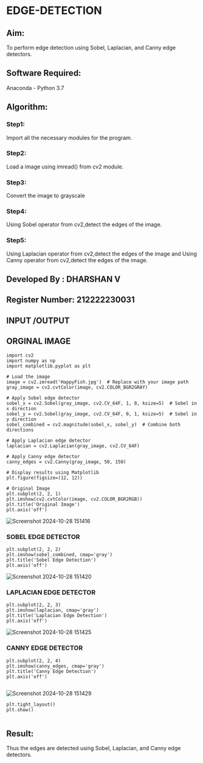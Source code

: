 # EDGE-DETECTION
## Aim:
To perform edge detection using Sobel, Laplacian, and Canny edge detectors.

## Software Required:
Anaconda - Python 3.7

## Algorithm:
### Step1:
Import all the necessary modules for the program.

### Step2:
Load a image using imread() from cv2 module.

### Step3:
Convert the image to grayscale

### Step4:
Using Sobel operator from cv2,detect the edges of the image.

### Step5:

Using Laplacian operator from cv2,detect the edges of the image and Using Canny operator from cv2,detect the edges of the image.

## Developed By : DHARSHAN V
## Register Number: 212222230031

## INPUT /OUTPUT
## ORGINAL IMAGE
```
import cv2
import numpy as np
import matplotlib.pyplot as plt

# Load the image
image = cv2.imread('HappyFish.jpg')  # Replace with your image path
gray_image = cv2.cvtColor(image, cv2.COLOR_BGR2GRAY)

# Apply Sobel edge detector
sobel_x = cv2.Sobel(gray_image, cv2.CV_64F, 1, 0, ksize=5)  # Sobel in x direction
sobel_y = cv2.Sobel(gray_image, cv2.CV_64F, 0, 1, ksize=5)  # Sobel in y direction
sobel_combined = cv2.magnitude(sobel_x, sobel_y)  # Combine both directions

# Apply Laplacian edge detector
laplacian = cv2.Laplacian(gray_image, cv2.CV_64F)

# Apply Canny edge detector
canny_edges = cv2.Canny(gray_image, 50, 150)

# Display results using Matplotlib
plt.figure(figsize=(12, 12))

# Original Image
plt.subplot(2, 2, 1)
plt.imshow(cv2.cvtColor(image, cv2.COLOR_BGR2RGB))
plt.title('Original Image')
plt.axis('off')
```
![Screenshot 2024-10-28 151416](https://github.com/user-attachments/assets/cbb9c129-1b8f-4e1e-8dd9-c68223e533a6)



### SOBEL EDGE DETECTOR
```
plt.subplot(2, 2, 2)
plt.imshow(sobel_combined, cmap='gray')
plt.title('Sobel Edge Detection')
plt.axis('off')
```
![Screenshot 2024-10-28 151420](https://github.com/user-attachments/assets/7ad02404-868d-4602-9dba-4763499c2fad)


### LAPLACIAN EDGE DETECTOR
```
plt.subplot(2, 2, 3)
plt.imshow(laplacian, cmap='gray')
plt.title('Laplacian Edge Detection')
plt.axis('off')

```
![Screenshot 2024-10-28 151425](https://github.com/user-attachments/assets/7189880a-bf55-4d4d-b62a-a762073026b5)



### CANNY EDGE DETECTOR
```
plt.subplot(2, 2, 4)
plt.imshow(canny_edges, cmap='gray')
plt.title('Canny Edge Detection')
plt.axis('off')


```
![Screenshot 2024-10-28 151429](https://github.com/user-attachments/assets/3f38101e-fa51-4f1b-bb37-2752144a3e92)

```
plt.tight_layout()
plt.show()


```

## Result:
Thus the edges are detected using Sobel, Laplacian, and Canny edge detectors.
